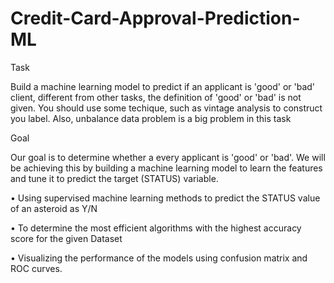# Credit-Card-Approval-Prediction-ML

Task

Build a machine learning model to predict if an applicant is 'good' or 'bad' client, different from other tasks, the definition of 'good' or 'bad' is not given. You should use some techique, such as vintage analysis to construct you label. Also, unbalance data problem is a big problem in this task


Goal

Our goal is to determine whether a every applicant is  'good' or 'bad'. We will be achieving this by building a machine learning model to learn the features and tune it to predict the target (STATUS) variable.

•	Using supervised machine learning methods to predict the STATUS value of an asteroid as Y/N

•	To determine the most efficient algorithms with the highest accuracy score for the given Dataset

•	Visualizing the performance of the models using confusion matrix and ROC curves.
